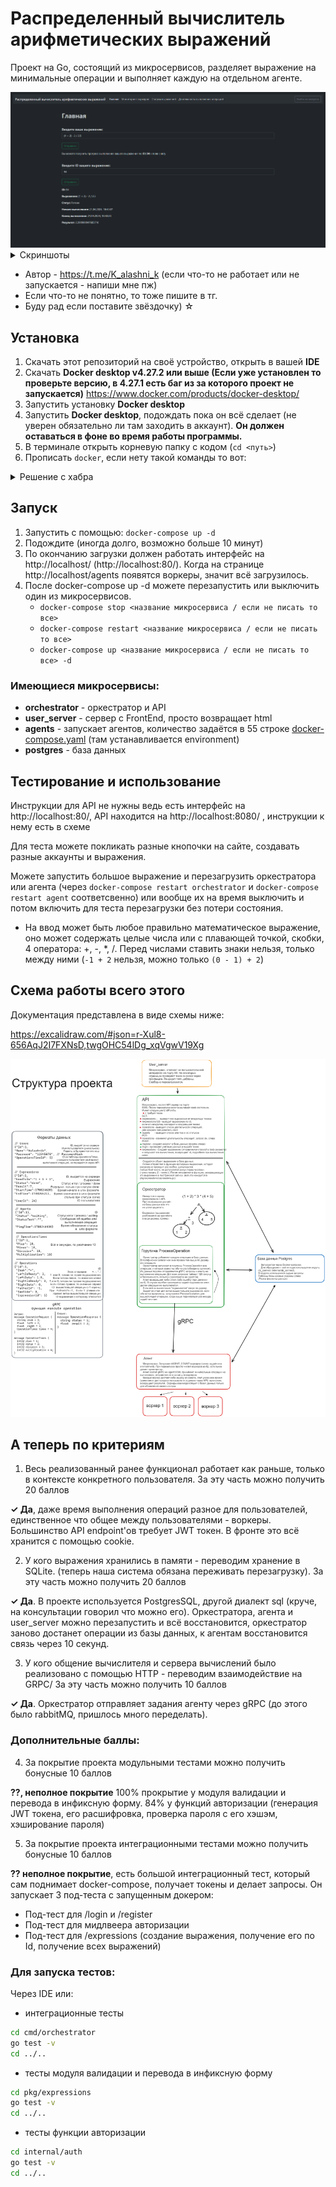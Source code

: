 # Распределенный вычислитель арифметических выражений

Проект на Go, состоящий из микросервисов, разделяет выражение на минимальные операции и выполняет каждую на отдельном агенте.

<img src="https://github.com/KalashnikovProjects/ZadachaGoYaLyceum/raw/master/images/index.png" width="800" alt="Главная страница"/>

<details><summary>Скриншоты</summary>
<img src="https://github.com/KalashnikovProjects/ZadachaGoYaLyceum/raw/master/images/expressions.png" alt="Страница статусов выражений" width="800"/>
<img src="https://github.com/KalashnikovProjects/ZadachaGoYaLyceum/raw/master/images/login page.png" alt="Страница входа в аккаунт" width="800"/>
<img src="https://github.com/KalashnikovProjects/ZadachaGoYaLyceum/raw/master/images/workers.png" alt="Страница воркеров" width="800"/>
</details>

* Автор - https://t.me/K_alashni_k (если что-то не работает или не запускается - напиши мне пж)
* Если что-то не понятно, то тоже пишите в тг.
* Буду рад если поставите звёздочку) ☆
## Установка
1. Скачать этот репозиторий на своё устройство, открыть в вашей **IDE**
2. Скачать **Docker desktop v4.27.2 или выше (Если уже установлен то проверьте версию, в 4.27.1 есть баг из за которого проект не запускается)** https://www.docker.com/products/docker-desktop/
3. Запустить установку **Docker desktop**
4. Запустить **Docker desktop**, подождать пока он всё сделает (не уверен обязательно ли там заходить в аккаунт). **Он должен оставаться в фоне во время работы программы.**
5. В терминале открыть корневую папку с кодом (`cd <путь>`)
6. Прописать `docker`, если нету такой команды то вот:
<details><summary>Решение с хабра</summary>
Проверьте переменные зависимости. В переменной PATH мог не прописаться путь до docker.exe. Найдите путь до docker.exe (обычно в папке bin) и добавьте путь в переменную PATH
</details>

## Запуск
1. Запустить с помощью: `docker-compose up -d`
2. Подождите (иногда долго, возможно больше 10 минут)
3. По окончанию загрузки должен работать интерфейс на http://localhost/ (http://localhost:80/). Когда на странице http://localhost/agents появятся воркеры, значит всё загрузилось.
4. После docker-compose up -d можете перезапустить или выключить один из микросервисов.
    * `docker-compose stop <название микросервиса / если не писать то все>`
    * `docker-compose restart <название микросервиса / если не писать то все>`
    * `docker-compose up <название микросервиса / если не писать то все> -d`
### Имеющиеся микросервисы:
* **orchestrator** - оркестратор и API
* **user_server** - сервер с FrontEnd, просто возвращает html
* **agents** - запускает агентов, количество задаётся в 55 строке [docker-compose.yaml](docker-compose.yml) (там устанавливается environment)
* **postgres** - база данных

## Тестирование и использование
Инструкции для API не нужны ведь есть интерфейс на http://localhost:80/, API находится на http://localhost:8080/ , инструкции к нему есть в схеме

Для теста можете покликать разные кнопочки на сайте, создавать разные аккаунты и выражения. 

Можете запустить большое выражение и перезагрузить оркестратора или агента (через `docker-compose restart orchestrator` и `docker-compose restart agent` соответсвенно) или вообще их на время выключить и потом включить для теста перезагрузки без потери состояния.

* На ввод может быть любое правильно математическое выражение, оно может содержать целые числа или с плавающей точкой, скобки, 4 оператора: +, -, *, /. Перед числами ставить знаки нельзя, только между ними (`-1 + 2` нельзя, можно только `(0 - 1) + 2`)

## Схема работы всего этого

Документация представлена в виде схемы ниже:

https://excalidraw.com/#json=r-Xul8-656AqJ2I7FXNsD,twgOHC54lDg_xqVgwV19Xg

<img src="https://github.com/KalashnikovProjects/ZadachaGoYaLyceum/raw/master/images/schema-documentation.png" alt="Документация в виде схемы"/>

## А теперь по критериям
1. Весь реализованный ранее функционал работает как раньше, только в контексте конкретного пользователя. За эту часть можно получить 20 баллов

**✓ Да**, даже время выполнения операций разное для пользователей, единственное что общее между пользователями - воркеры. Большинство API endpoint'ов требует JWT токен. В фронте это всё хранится с помощью cookie.


2. У кого выражения хранились в памяти - переводим хранение в SQLite. (теперь наша система обязана переживать перезагрузку). За эту часть можно получить 20 баллов

**✓ Да**. В проекте используется PostgresSQL, другой диалект sql (круче, на консультации говорил что можно его). Оркестратора, агента и user_server можно перезапустить и всё восстановится, оркестратор заново достанет операции из базы данных, к агентам восстановится связь через 10 секунд.

3. У кого общение вычислителя и сервера вычислений было реализовано с помощью HTTP - переводим взаимодействие на GRPC/ За эту часть можно получить 10 баллов

**✓ Да**. Оркестратор отправляет задания агенту через gRPC (до этого было rabbitMQ, пришлось много переделать).

### Дополнительные баллы:

4. За покрытие проекта модульными тестами можно получить бонусные 10 баллов

**??, неполное покрытие** 100% прокрытие у модуля валидации и перевода в инфиксную форму. 84% у функций авторизации (генерация JWT токена, его расшифровка, проверка пароля с его хэшэм, хэширование пароля)

5. За покрытие проекта интеграционными тестами можно получить бонусные 10 баллов

**?? неполное покрытие**, есть большой интеграционный тест, который сам поднимает docker-compose, получает токены и делает запросы. Он запускает 3 под-теста с запущенным докером: 

* Под-тест для /login и /register
* Под-тест для мидлвеера авторизации
* Под-тест для /expressions (создание выражения, получение его по Id, получение всех выражений)

### Для запуска тестов:

Через IDE или:

* интеграционные тесты

```bash
cd cmd/orchestrator
go test -v
cd ../..
```

* тесты модуля валидации и перевода в инфиксную форму

```bash
cd pkg/expressions
go test -v
cd ../..
```

* тесты функции авторизации

```bash
cd internal/auth
go test -v
cd ../..
```

